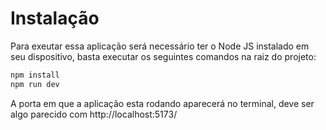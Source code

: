 # Instalação 

Para exeutar essa aplicação será necessário ter o Node JS instalado em seu dispositivo, basta executar os seguintes comandos na raiz do projeto:

```bash
npm install
npm run dev

```

A porta em que a aplicação esta rodando aparecerá no terminal, deve ser algo parecido com http://localhost:5173/